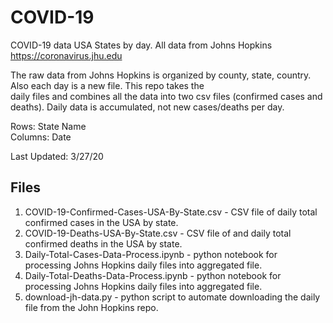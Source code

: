# COVID-19

COVID-19 data USA States by day. All data from Johns Hopkins https://coronavirus.jhu.edu

The raw data from Johns Hopkins is organized by county, state, country. Also each day is a new file. This repo takes the  
daily files and combines all the data into two csv files (confirmed cases and deaths). Daily data is accumulated, not new cases/deaths per day.  

Rows: State Name  
Columns: Date  

Last Updated: 3/27/20

## Files

1. COVID-19-Confirmed-Cases-USA-By-State.csv - CSV file of daily total confirmed cases in the USA by state.
2. COVID-19-Deaths-USA-By-State.csv - CSV file of and daily total confirmed deaths in the USA by state.
3. Daily-Total-Cases-Data-Process.ipynb - python notebook for processing Johns Hopkins daily files into aggregated file.
4. Daily-Total-Deaths-Data-Process.ipynb - python notebook for processing Johns Hopkins daily files into aggregated file.
5. download-jh-data.py - python script to automate downloading the daily file from the John Hopkins repo.  

